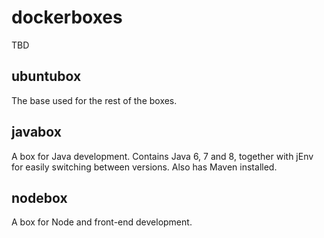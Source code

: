 # dockerboxes

TBD

## ubuntubox

The base used for the rest of the boxes.

## javabox

A box for Java development. Contains Java 6, 7 and 8, together with jEnv for
easily switching between versions. Also has Maven installed.

## nodebox

A box for Node and front-end development.
